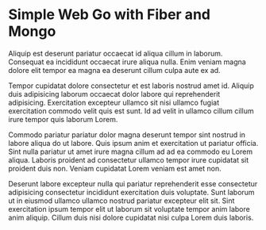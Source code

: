 # Simple Web Go with Fiber and Mongo

Aliquip est deserunt pariatur occaecat id aliqua cillum in laborum. Consequat ea incididunt occaecat irure aliqua nulla. Enim veniam magna dolore elit tempor ea magna ea deserunt cillum culpa aute ex ad.

Tempor cupidatat dolore consectetur et est laboris nostrud amet id. Aliquip duis adipisicing laborum occaecat dolor labore qui reprehenderit adipisicing. Exercitation excepteur ullamco sit nisi ullamco fugiat exercitation commodo velit quis est sunt. Id ad velit in ullamco cillum cillum irure tempor quis laborum Lorem.

Commodo pariatur pariatur dolor magna deserunt tempor sint nostrud in labore aliqua do ut labore. Quis ipsum anim et exercitation ut pariatur officia. Sint nulla pariatur ut amet irure magna cillum ad ad ea commodo eu Lorem aliqua. Laboris proident ad consectetur ullamco tempor irure cupidatat sit proident duis non. Veniam cupidatat Lorem veniam est amet non.

Deserunt labore excepteur nulla qui pariatur reprehenderit esse consectetur adipisicing consectetur incididunt exercitation duis voluptate. Sunt laborum ut in eiusmod ullamco ullamco nostrud pariatur excepteur elit sit. Sint exercitation ipsum tempor elit ut laborum sit voluptate tempor anim labore anim aliquip. Cillum duis nisi dolore cupidatat nisi culpa Lorem duis laboris.